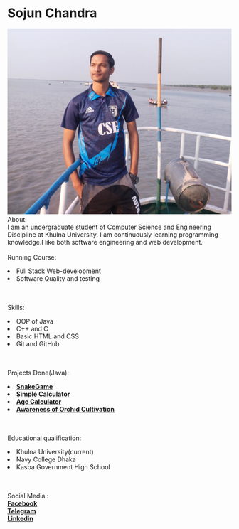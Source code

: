# Sojun Chandra

![picture](scs.jpg)
<br>
About:<br>
I am an undergraduate student of Computer Science and Engineering Discipline at Khulna University.
I am continuously learning programming knowledge.I like both software engineering and web development.
<br><br>
Running Course:<br>
<li> Full Stack Web-development
<li> Software Quality and testing

<br><br>
Skills:
<li>OOP of Java 
<li> C++ and C
<li> Basic HTML and CSS
<li> Git and GitHub


<br><br>
Projects Done(Java):
<li> <u><a href="https://github.com/sojun15/Snakegame"><b>SnakeGame</b></a></u>

<li> <u><a href="https://github.com/sojun15/Simple-calculator"><b>Simple Calculator</b></a></u>

<li> <u><a href="https://github.com/sojun15/Daily-activity/blob/main/AgeCalculation.java"><b>Age Calculator</b></a></u>

<li> <u><a href="https://github.com/sojun15/Micro_Processor_Project-"><b>Awareness of Orchid Cultivation</b></a></u> 

<br><br> 
Educational qualification:
<li>Khulna University(current)
<li> Navy College Dhaka
<li> Kasba Government High School


<br><br>
Social Media :<br>
<u><a href="https://www.facebook.com/profile.php?id=100007066908445"><b>Facebook</b></a></u><br>
<u><a href="https://t.me/+8801794046782"><b>Telegram</b></a></u><br>
<u><a href="https://www.linkedin.com/in/sojun-chandra-3b5677266?utm_source=share&utm_campaign=share_via&utm_content=profile&utm_medium=android_app"><b>Linkedin</b></a></u>

